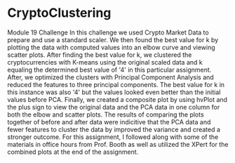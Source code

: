 # CryptoClustering
Module 19 Challenge 
In this challenge we used Crypto Market Data to prepare and use a standard scaler. We then found the best value for k by plotting the data with computed values into an elbow curve and viewing scatter plots. After finding the best value for k, we clustered the cryptocurrencies with K-means using the original scaled data and k equaling the determined best value of '4' in this particular assignment. After, we optimized the clusters with Principal Component Analysis and reduced the features to three principal components. The best value for k in this instance was also '4' but the values looked even better than the initial values before PCA.
Finally, we created a composite plot by using hvPlot and the plus sign to view the original data and the PCA data in one column for both the elbow and scatter plots.
The results of comparing the plots together of before and after data were indicitive that the PCA data and fewer features to cluster the data by improved the variance and created a stronger outcome.
For this assignment, I followed along with some of the materials in office hours from Prof. Booth as well as utilized the XPert for the combined plots at the end of the assignment.
